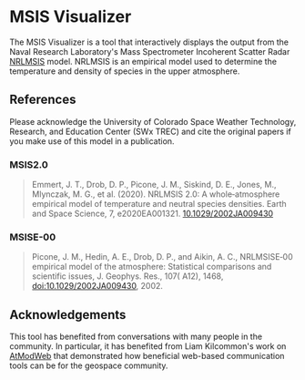 # MSIS Visualizer

The MSIS Visualizer is a tool that interactively displays the output from the Naval Research Laboratory's Mass Spectrometer Incoherent Scatter Radar [NRLMSIS](https://www.nrl.navy.mil/ssd/branches/7630/modeling-upper-atmosphere) model. NRLMSIS is an empirical model used to determine the temperature and density of species in the upper atmosphere.

## References

Please acknowledge the University of Colorado Space Weather Technology, Research, and Education Center (SWx TREC) and cite the original papers if you make use of this model in a publication.

### MSIS2.0

> Emmert, J. T., Drob, D. P., Picone, J. M., Siskind, D. E., Jones, M., Mlynczak, M. G., et al. (2020). NRLMSIS 2.0: A whole‐atmosphere empirical model of temperature and neutral species densities. Earth and Space Science, 7, e2020EA001321. [10.1029/2002JA009430](https://doi.org/10.1029/2020EA001321)

### MSISE-00

> Picone, J. M., Hedin, A. E., Drob, D. P., and Aikin, A. C., NRLMSISE‐00 empirical model of the atmosphere: Statistical comparisons and scientific issues, J. Geophys. Res., 107( A12), 1468, [doi:10.1029/2002JA009430](https://doi.org/10.1029/2002JA009430), 2002.

## Acknowledgements

This tool has benefited from conversations with many people in the community. In particular, it has benefited from Liam Kilcommon's work on [AtModWeb](https://github.com/lkilcommons/atmodweb) that demonstrated how beneficial web-based communication tools can be for the geospace community.
